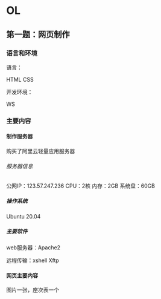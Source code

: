 # OL

## 第一题：网页制作

### 语言和环境

语言：

HTML  CSS

开发环境：

WS

### 主要内容

#### 制作服务器

购买了阿里云轻量应用服务器

###### 服务器信息
公网IP：123.57.247.236
CPU：2核
内存：2GB
系统盘：60GB

##### 操作系统

Ubuntu 20.04

##### 主要软件

web服务器：Apache2

远程传输：xshell  Xftp

#### 网页主要内容
 
图片一张，座次表一个




